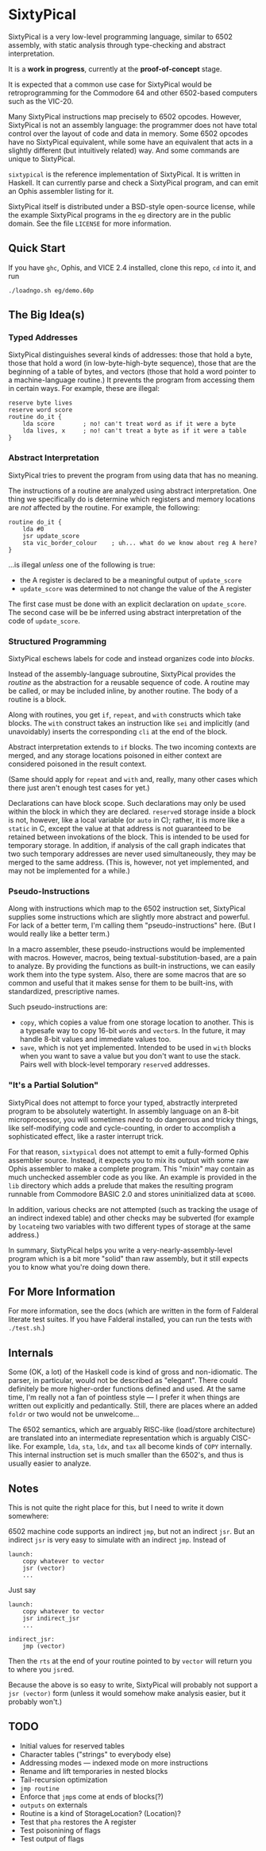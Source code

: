 SixtyPical
==========

SixtyPical is a very low-level programming language, similar to 6502 assembly,
with static analysis through type-checking and abstract interpretation.

It is a **work in progress**, currently at the **proof-of-concept** stage.

It is expected that a common use case for SixtyPical would be retroprogramming
for the Commodore 64 and other 6502-based computers such as the VIC-20.

Many SixtyPical instructions map precisely to 6502 opcodes.  However, SixtyPical
is not an assembly language: the programmer does not have total control over
the layout of code and data in memory.  Some 6502 opcodes have no SixtyPical
equivalent, while some have an equivalent that acts in a slightly different
(but intuitively related) way.  And some commands are unique to SixtyPical.

`sixtypical` is the reference implementation of SixtyPical.  It is written in
Haskell.  It can currently parse and check a SixtyPical program, and can
emit an Ophis assembler listing for it.

SixtyPical itself is distributed under a BSD-style open-source license, while
the example SixtyPical programs in the `eg` directory are in the public domain.
See the file `LICENSE` for more information.

Quick Start
-----------

If you have `ghc`, Ophis, and VICE 2.4 installed, clone this repo, `cd` into it,
and run

    ./loadngo.sh eg/demo.60p

The Big Idea(s)
---------------

### Typed Addresses ###

SixtyPical distinguishes several kinds of addresses: those that hold a byte,
those that hold a word (in low-byte-high-byte sequence), those that are the
beginning of a table of bytes, and vectors (those that hold a word pointer to a
machine-language routine.)  It prevents the program from accessing them in
certain ways.  For example, these are illegal:
    
    reserve byte lives
    reserve word score
    routine do_it {
        lda score        ; no! can't treat word as if it were a byte
        lda lives, x     ; no! can't treat a byte as if it were a table
    }

### Abstract Interpretation ###

SixtyPical tries to prevent the program from using data that has no meaning.

The instructions of a routine are analyzed using abstract interpretation.
One thing we specifically do is determine which registers and memory locations
are *not* affected by the routine.  For example, the following:

    routine do_it {
        lda #0
        jsr update_score
        sta vic_border_colour    ; uh... what do we know about reg A here?
    }

...is illegal *unless* one of the following is true:

*   the A register is declared to be a meaningful output of `update_score`
*   `update_score` was determined to not change the value of the A register

The first case must be done with an explicit declaration on `update_score`.
The second case will be be inferred using abstract interpretation of the code
of `update_score`.

### Structured Programming ###

SixtyPical eschews labels for code and instead organizes code into _blocks_.

Instead of the assembly-language subroutine, SixtyPical provides the _routine_
as the abstraction for a reusable sequence of code.  A routine may be called,
or may be included inline, by another routine.  The body of a routine is a
block.

Along with routines, you get `if`, `repeat`, and `with` constructs which take
blocks.  The `with` construct takes an instruction like `sei` and implicitly
(and unavoidably) inserts the corresponding `cli` at the end of the block.

Abstract interpretation extends to `if` blocks.  The two incoming contexts are
merged, and any storage locations poisoned in either context are considered
poisoned in the result context.

(Same should apply for `repeat` and `with` and, really, many other cases
which there just aren't enough test cases for yet.)

Declarations can have block scope.  Such declarations may only be used within
the block in which they are declared.  `reserve`d storage inside a block is not,
however, like a local variable (or `auto` in C); rather, it is more like a
`static` in C, except the value at that address is not guaranteed to be
retained between invokations of the block.  This is intended to be used for
temporary storage.  In addition, if analysis of the call graph indicates that
two such temporary addresses are never used simultaneously, they may be merged
to the same address.  (This is, however, not yet implemented, and may not be
implemented for a while.)

### Pseudo-Instructions ###

Along with instructions which map to the 6502 instruction set, SixtyPical
supplies some instructions which are slightly more abstract and powerful.
For lack of a better term, I'm calling them "pseudo-instructions" here.
(But I would really like a better term.)

In a macro assembler, these pseudo-instructions would be implemented with
macros.  However, macros, being textual-substitution-based, are a pain to
analyze.  By providing the functions as built-in instructions, we can
easily work them into the type system.  Also, there are some macros that are
so common and useful that it makes sense for them to be built-ins, with
standardized, prescriptive names.

Such pseudo-instructions are:
    
*   `copy`, which copies a value from one storage location to another.
    This is a typesafe way to copy 16-bit `word`s and `vector`s.
    In the future, it may handle 8-bit values and immediate values too.
*   `save`, which is not yet implemented.  Intended to be used in `with`
    blocks when you want to save a value but you don't want to use the
    stack.  Pairs well with block-level temporary `reserve`d addresses.

### "It's a Partial Solution" ###

SixtyPical does not attempt to force your typed, abstractly interpreted
program to be absolutely watertight.  In assembly language on an 8-bit
microprocessor, you will sometimes _need_ to do dangerous and tricky things,
like self-modifying code and cycle-counting, in order to accomplish a
sophisticated effect, like a raster interrupt trick.

For that reason, `sixtypical` does not attempt to emit a fully-formed
Ophis assembler source.  Instead, it expects you to mix its output with
some raw Ophis assembler to make a complete program.  This "mixin" may contain
as much unchecked assembler code as you like.  An example is provided in the
`lib` directory which adds a prelude that makes the resulting program
runnable from Commodore BASIC 2.0 and stores uninitialized data at `$C000`.

In addition, various checks are not attempted (such as tracking the usage
of an indirect indexed table) and other checks may be subverted (for example
by `locate`ing two variables with two different types of storage at the same
address.)

In summary, SixtyPical helps you write a very-nearly-assembly-level program
which is a bit more "solid" than raw assembly, but it still expects you to
know what you're doing down there.

For More Information
--------------------

For more information, see the docs (which are written in the form of
Falderal literate test suites.  If you have Falderal installed, you can run
the tests with `./test.sh`.)

Internals
---------

Some (OK, a lot) of the Haskell code is kind of gross and non-idiomatic.
The parser, in particular, would not be described as "elegant".  There
could definitely be more higher-order functions defined and used.  At the
same time, I'm really not a fan of pointless style — I prefer it when things
are written out explicitly and pedantically.  Still, there are places where
an added `foldr` or two would not be unwelcome...

The 6502 semantics, which are arguably RISC-like (load/store architecture)
are translated into an intermediate representation which is arguably CISC-like.
For example, `lda`, `sta`, `ldx`, and `tax` all become kinds of `COPY`
internally.  This internal instruction set is much smaller than the 6502's,
and thus is usually easier to analyze.

Notes
-----

This is not quite the right place for this, but I need to write it down
somewhere:

6502 machine code supports an indirect `jmp`, but not an indirect `jsr`.
But an indirect `jsr` is very easy to simulate with an indirect `jmp`.
Instead of

    launch:
        copy whatever to vector
        jsr (vector)
        ...

Just say

    launch:
        copy whatever to vector
        jsr indirect_jsr
        ...
    
    indirect_jsr:
        jmp (vector)

Then the `rts` at the end of your routine pointed to by `vector` will
return you to where you `jsr`ed.

Because the above is so easy to write, SixtyPical will probably not support
a `jsr (vector)` form (unless it would somehow make analysis easier, but
it probably won't.)

TODO
----

*   Initial values for reserved tables
*   Character tables ("strings" to everybody else)
*   Addressing modes — indexed mode on more instructions
*   Rename and lift temporaries in nested blocks
*   Tail-recursion optimization
*   `jmp routine`
*   Enforce that `jmp`s come at ends of blocks(?)
*   `outputs` on externals
*   Routine is a kind of StorageLocation?  (Location)?
*   Test that `pha` restores the A register
*   Test poisonining of flags
*   Test output of flags
